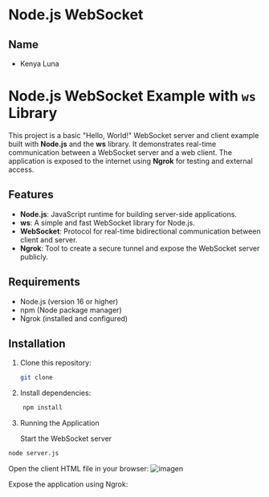 # Node.js WebSocket
## Name

- Kenya Luna
# Node.js WebSocket Example with `ws` Library

This project is a basic "Hello, World!" WebSocket server and client example built with **Node.js** and the **ws** library. It demonstrates real-time communication between a WebSocket server and a web client. The application is exposed to the internet using **Ngrok** for testing and external access.

## Features
- **Node.js**: JavaScript runtime for building server-side applications.
- **ws**: A simple and fast WebSocket library for Node.js.
- **WebSocket**: Protocol for real-time bidirectional communication between client and server.
- **Ngrok**: Tool to create a secure tunnel and expose the WebSocket server publicly.

## Requirements
- Node.js (version 16 or higher)
- npm (Node package manager)
- Ngrok (installed and configured)

## Installation

1. Clone this repository:
   ```bash
   git clone 
   ```
2. Install dependencies:
```bash
    npm install
   ```
3. Running the Application

    Start the WebSocket server
```bash
node server.js
   ```
Open the client HTML file in your browser:
![imagen](https://github.com/user-attachments/assets/5dbc9f12-9f11-441d-9457-979d42020010)

Expose the application using Ngrok:
